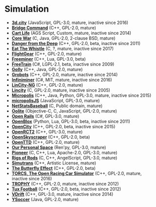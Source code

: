 [comment]: # (autogenerated content, do not edit)
# Simulation

- **[3d.city](3dcity.md)** (JavaScript, GPL-3.0, mature, inactive since 2016)
- **[Bridge Command](bridge_command.md)** (C++, GPL-2.0, mature)
- **[Cart Life](cart_life.md)** (AGS Script, Custom, mature, inactive since 2014)
- **[Core War](core_war.md)** (C, Java, GPL-2.0, 2-clause BSD, mature)
- **[Danger from the Deep](danger_from_the_deep.md)** (C++, GPL-2.0, beta, inactive since 2011)
- **[Eat The Whistle](eat_the_whistle.md)** (C, ?, mature, inactive since 2017)
- **[FlightGear](flightgear.md)** (C++, GPL-2.0, mature)
- **[Freeminer](freeminer.md)** (C++, Lua, GPL-3.0, beta)
- **[FreeTrain](freetrain.md)** (C#, LGPL-2.1, beta, inactive since 2009)
- **[Golly](golly.md)** (C++, Java, GPL-2.0, mature)
- **[Grobots](grobots.md)** (C++, GPL-2.0, mature, inactive since 2014)
- **[Infiniminer](infiniminer.md)** (C#, MIT, mature, inactive since 2016)
- **[LinCity-NG](lincity-ng.md)** (C++, GPL-2.0, mature)
- **[Lincity](lincity.md)** (C, GPL-2.0, mature, inactive since 2005)
- **[Micropolis](micropolis.md)** (C++, Java, Python, GPL-3.0, mature, inactive since 2015)
- **[micropolisJS](micropolisjs.md)** (JavaScript, GPL-3.0, mature)
- **[NetStatsBaseball](netstatsbaseball.md)** (C, Public domain, mature)
- **[Oolite](oolite.md)** (Objective-C, C, JavaScript, GPL-2.0, mature)
- **[Open Rails](open_rails.md)** (C#, GPL-3.0, mature)
- **[OpenBlox](openblox.md)** (Python, Lua, GPL-3.0, beta, inactive since 2011)
- **[OpenCity](opencity.md)** (C++, GPL-2.0, beta, inactive since 2015)
- **[OpenRCT2](openrct2.md)** (C++, GPL-3.0, mature)
- **[OpenSkyscraper](openskyscraper.md)** (C++, GPL-2.0, beta)
- **[OpenTTD](openttd.md)** (C++, GPL-2.0, mature)
- **[Our Personal Space](our_personal_space.md)** (Ren'py, GPL-3.0, mature)
- **[Pioneer](pioneer.md)** (C, C++, Lua, Apache-2.0, GPL-3.0, mature)
- **[Rigs of Rods](rigs_of_rods.md)** (C, C++, AngelScript, GPL-3.0, mature)
- **[Simutrans](simutrans.md)** (C++, Artistic License, mature)
- **[The Butterfly Effect](the_butterfly_effect.md)** (C++, GPL-2.0, beta)
- **[TORCS, The Open Racing Car Simulator](torcs_the_open_racing_car_simulator.md)** (C++, GPL-2.0, mature, inactive since 2016)
- **[TROPHY](trophy.md)** (C++, GPL-2.0, mature, inactive since 2012)
- **[Tux Football](tux_football.md)** (C++, GPL-2.0, beta, inactive since 2012)
- **[VDrift](vdrift.md)** (C++, GPL-3.0, mature, inactive since 2014)
- **[YSoccer](ysoccer.md)** (Java, GPL-2.0, mature)